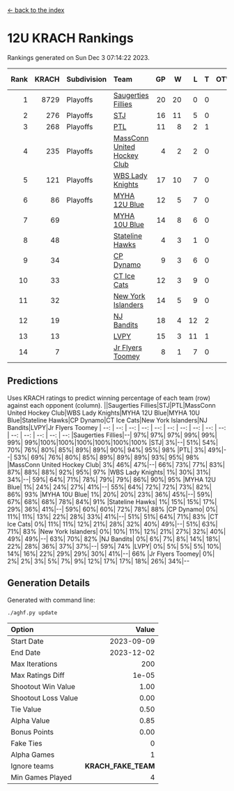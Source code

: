 [<- back to the index](readme.md)
# 12U KRACH Rankings
Rankings generated on Sun Dec  3 07:14:22 2023.

Rank|KRACH|Subdivision|Team|GP|W|L|T|OTW|OTL|SoS|Exp Wins|Win Diff
---:|---:|:---|:---|---:|---:|---:|---:|---:|---:|---:|---:|---:
1|8729|Playoffs|[Saugerties Fillies](https://gamesheetstats.com/seasons/3663/teams/140805/schedule)|20|20|0|0|0|0|77|20.8|-0.0
2|276|Playoffs|[STJ](https://gamesheetstats.com/seasons/3663/teams/140800/schedule)|16|11|5|0|1|0|1109|11.9|0.0
3|268|Playoffs|[PTL](https://gamesheetstats.com/seasons/3663/teams/140798/schedule)|11|8|2|1|0|1|93|9.4|0.0
4|235|Playoffs|[MassConn United Hockey Club](https://gamesheetstats.com/seasons/3663/teams/140797/schedule)|4|2|2|0|1|0|1844|2.9|0.0
5|121|Playoffs|[WBS Lady Knights](https://gamesheetstats.com/seasons/3663/teams/140808/schedule)|17|10|7|0|0|0|1526|10.9|0.0
6|86|Playoffs|[MYHA 12U Blue](https://gamesheetstats.com/seasons/3663/teams/140799/schedule)|12|5|7|0|0|1|809|5.9|0.0
7|69||[MYHA 10U Blue](https://gamesheetstats.com/seasons/3663/teams/140806/schedule)|14|8|6|0|0|1|648|8.9|0.0
8|48||[Stateline Hawks](https://gamesheetstats.com/seasons/3663/teams/174606/schedule)|4|3|1|0|0|1|16|3.9|0.0
9|34||[CP Dynamo](https://gamesheetstats.com/seasons/3663/teams/140802/schedule)|9|3|6|0|0|1|1800|3.9|0.0
10|33||[CT Ice Cats](https://gamesheetstats.com/seasons/3663/teams/140801/schedule)|12|3|9|0|1|1|1438|3.9|0.0
11|32||[New York Islanders](https://gamesheetstats.com/seasons/3663/teams/140809/schedule)|14|5|9|0|1|0|1220|5.9|0.0
12|19||[NJ Bandits](https://gamesheetstats.com/seasons/3663/teams/140807/schedule)|18|4|12|2|1|0|1885|5.9|0.0
13|13||[LVPY](https://gamesheetstats.com/seasons/3663/teams/140804/schedule)|15|3|11|1|2|0|634|4.4|0.0
14|7||[Jr Flyers Toomey](https://gamesheetstats.com/seasons/3663/teams/140803/schedule)|8|1|7|0|0|1|53|1.9|0.0

## Predictions
Uses KRACH ratings to predict winning percentage of each team (row) against each opponent (column).
||Saugerties Fillies|STJ|PTL|MassConn United Hockey Club|WBS Lady Knights|MYHA 12U Blue|MYHA 10U Blue|Stateline Hawks|CP Dynamo|CT Ice Cats|New York Islanders|NJ Bandits|LVPY|Jr Flyers Toomey
| --: | --: | --: | --: | --: | --: | --: | --: | --: | --: | --: | --: | --: | --: | --: 
|Saugerties Fillies|--| 97%| 97%| 97%| 99%| 99%| 99%| 99%|100%|100%|100%|100%|100%|100%
|STJ|  3%|--| 51%| 54%| 70%| 76%| 80%| 85%| 89%| 89%| 90%| 94%| 95%| 98%
|PTL|  3%| 49%|--| 53%| 69%| 76%| 80%| 85%| 89%| 89%| 89%| 93%| 95%| 98%
|MassConn United Hockey Club|  3%| 46%| 47%|--| 66%| 73%| 77%| 83%| 87%| 88%| 88%| 92%| 95%| 97%
|WBS Lady Knights|  1%| 30%| 31%| 34%|--| 59%| 64%| 71%| 78%| 79%| 79%| 86%| 90%| 95%
|MYHA 12U Blue|  1%| 24%| 24%| 27%| 41%|--| 55%| 64%| 72%| 72%| 73%| 82%| 86%| 93%
|MYHA 10U Blue|  1%| 20%| 20%| 23%| 36%| 45%|--| 59%| 67%| 68%| 68%| 78%| 84%| 91%
|Stateline Hawks|  1%| 15%| 15%| 17%| 29%| 36%| 41%|--| 59%| 60%| 60%| 72%| 78%| 88%
|CP Dynamo|  0%| 11%| 11%| 13%| 22%| 28%| 33%| 41%|--| 51%| 51%| 64%| 71%| 83%
|CT Ice Cats|  0%| 11%| 11%| 12%| 21%| 28%| 32%| 40%| 49%|--| 51%| 63%| 71%| 83%
|New York Islanders|  0%| 10%| 11%| 12%| 21%| 27%| 32%| 40%| 49%| 49%|--| 63%| 70%| 82%
|NJ Bandits|  0%|  6%|  7%|  8%| 14%| 18%| 22%| 28%| 36%| 37%| 37%|--| 59%| 74%
|LVPY|  0%|  5%|  5%|  5%| 10%| 14%| 16%| 22%| 29%| 29%| 30%| 41%|--| 66%
|Jr Flyers Toomey|  0%|  2%|  2%|  3%|  5%|  7%|  9%| 12%| 17%| 17%| 18%| 26%| 34%|--

## Generation Details

Generated with command line:
```
./aghf.py update
```

| Option | Value |
| :----- | ----: |
| Start Date | 2023-09-09 |
| End Date | 2023-12-02 |
| Max Iterations | 200 |
| Max Ratings Diff | 1e-05 |
| Shootout Win Value | 1.00 |
| Shootout Loss Value | 0.00 |
| Tie Value | 0.50 |
| Alpha Value | 0.85 |
| Bonus Points | 0.00 |
| Fake Ties | 0 |
| Alpha Games | 1 |
| Ignore teams | __KRACH_FAKE_TEAM__ |
| Min Games Played | 4 |

